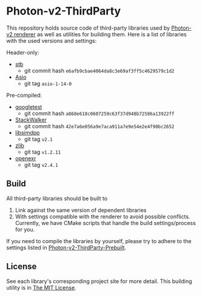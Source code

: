 # Photon-v2-ThirdParty

This repository holds source code of third-party libraries used by [Photon-v2 renderer](https://github.com/TzuChieh/Photon-v2) as well as utilities for building them. Here is a list of libraries with the used versions and settings:

Header-only:

* [stb](https://github.com/nothings/stb)
  * git commit hash `e6afb9cbae4064da8c3e69af3ff5c4629579c1d2`
* [Asio](https://github.com/chriskohlhoff/asio)
  * git tag `asio-1-14-0`

Pre-compiled:

* [googletest](https://github.com/google/googletest)
  * git commit hash `a868e618c0607259c63f37d948b72586a13922ff`
* [StackWalker](https://github.com/JochenKalmbach/StackWalker)
  * git commit hash `42e7a6e056a9e7aca911a7e9e54e2e4f90bc2652`
* [libsimdpp](https://github.com/p12tic/libsimdpp)
  * git tag `v2.1`
* [zlib](https://github.com/madler/zlib)
  * git tag `v1.2.11`
* [openexr](https://github.com/openexr/openexr)
  * git tag `v2.4.1`

## Build

All third-party libraries should be built to
1. Link against the same version of dependent libraries
2. With settings compatible with the renderer 
to avoid possible conflicts. Currently, we have CMake scripts that handle the build settings/process for you.

If you need to compile the libraries by yourself, please try to adhere to the settings listed in [Photon-v2-ThirdParty-Prebuilt](https://github.com/TzuChieh/Photon-v2-ThirdParty-Prebuilt).

## License

See each library's corresponding project site for more detail. This building utility is in [The MIT License](LICENSE).

